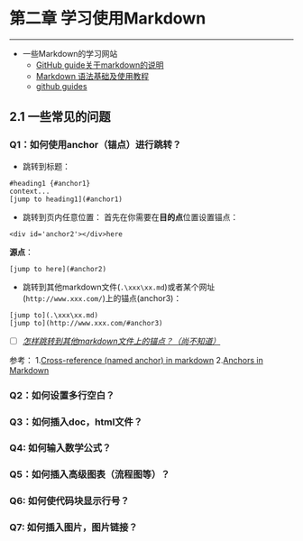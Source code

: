# 第二章 学习使用Markdown
---
- 一些Markdown的学习网站
  - [GitHub guide关于markdown的说明](https://guides.github.com/features/mastering-markdown/)
  - [Markdown 语法基础及使用教程](http://col.dog/2015/11/22/Markdown-Syntax/)
  - [github guides](https://guides.github.com/features/mastering-markdown/)

## 2.1 一些常见的问题

### Q1：如何使用anchor（锚点）进行跳转？
* 跳转到标题：
```
#heading1 {#anchor1}
context...
[jump to heading1](#anchor1)
```
* 跳转到页内任意位置：
首先在你需要在**目的点**位置设置锚点：
```
<div id='anchor2'></div>here
```
**源点**：
```
[jump to here](#anchor2)
```
* 跳转到其他markdown文件(`.\xxx\xx.md`)或者某个网址(`http://www.xxx.com/`)上的锚点(anchor3)：
```
[jump to](.\xxx\xx.md)
[jump to](http://www.xxx.com/#anchor3)
```
- [ ] *<u>怎样跳转到其他markdown文件上的锚点？（尚不知道）</u>*

参考：
1.[Cross-reference (named anchor) in markdown](https://stackoverflow.com/questions/5319754/cross-reference-named-anchor-in-markdown/17028463#17028463)
2.[Anchors in Markdown](https://gist.github.com/asabaylus/3071099#anchors-in-markdown)


### Q2：如何设置多行空白？
### Q3：如何插入doc，html文件？
### Q4: 如何输入数学公式？
### Q5：如何插入高级图表（流程图等）？
### Q6: 如何使代码块显示行号？
### Q7: 如何插入图片，图片链接？
